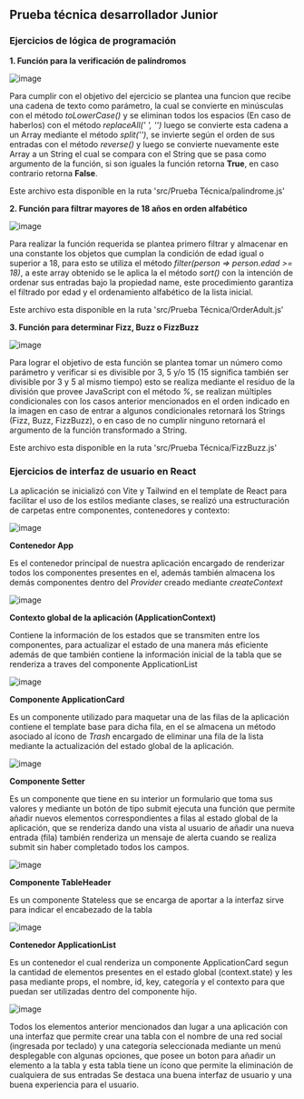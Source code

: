 ## Prueba técnica desarrollador Junior

### Ejercicios de lógica de programación

**1. Función para la verificación de palíndromos**

![image](https://github.com/Alejou343/PruebaTecnicaCPocket/assets/115825608/7234512d-d1d2-4137-8493-88c5d4a3699b)

Para cumplir con el objetivo del ejercicio se plantea una funcion que recibe una cadena de texto como parámetro, 
la cual se convierte en minúsculas con el método *toLowerCase()* y se eliminan todos los espacios (En caso de haberlos)
con el método *replaceAll(' ', '')* luego se convierte esta cadena a un Array mediante el método *split('')*, se invierte según
el orden de sus entradas con el método *reverse()* y luego se convierte nuevamente este Array a un String el cual se compara con 
el String que se pasa como argumento de la función, si son iguales la función retorna **True**, en caso contrario retorna **False**.

Este archivo esta disponible en la ruta 'src/Prueba Técnica/palindrome.js'


**2. Función para filtrar mayores de 18 años en orden alfabético** 

![image](https://github.com/Alejou343/PruebaTecnicaCPocket/assets/115825608/88351677-6c16-44e1-b360-8c9783b9d320)

Para realizar la función requerida se plantea primero filtrar y almacenar en una constante los objetos que cumplan la condición
de edad igual o superior a 18, para esto se utiliza el método *filter(person => person.edad >= 18)*, a este array obtenido se le 
aplica la el método *sort()* con la intención de ordenar sus entradas bajo la propiedad name, este procedimiento garantiza el
filtrado por edad y el ordenamiento alfabético de la lista inicial.

Este archivo esta disponible en la ruta 'src/Prueba Técnica/OrderAdult.js'


**3. Función para determinar Fizz, Buzz o FizzBuzz**

![image](https://github.com/Alejou343/PruebaTecnicaCPocket/assets/115825608/98103d7c-9214-4279-8349-7a0d8db25e33)

Para lograr el objetivo de esta función se plantea tomar un número como parámetro y verificar si es divisible por 3, 5 y/o 15
(15 significa también ser divisible por 3 y 5 al mismo tiempo) esto se realiza mediante el residuo de la división que provee
JavaScript con el método *%*, se realizan múltiples condicionales con los casos anterior mencionados en el orden indicado en la
imagen en caso de entrar a algunos condicionales retornará los Strings (Fizz, Buzz, FizzBuzz), o en caso de no cumplir ninguno retornará
el argumento de la función transformado a String.

Este archivo esta disponible en la ruta 'src/Prueba Técnica/FizzBuzz.js'


### Ejercicios de interfaz de usuario en React

La aplicación se inicializó con Vite y Tailwind en el template de React para facilitar el uso de los estilos mediante clases,
se realizó una estructuración de carpetas entre componentes, contenedores y contexto:

![image](https://github.com/Alejou343/PruebaTecnicaCPocket/assets/115825608/e54a6946-ec2b-40c7-9ce1-b20e2c55dba0)

**Contenedor App**

Es el contenedor principal de nuestra aplicación encargado de renderizar todos los componentes presentes en el, además también almacena
los demás componentes dentro del *Provider* creado mediante *createContext*

![image](https://github.com/Alejou343/PruebaTecnicaCPocket/assets/115825608/69236c94-034d-42ae-b259-18adc8edd8a4)

**Contexto global de la aplicación (ApplicationContext)**

Contiene la información de los estados que se transmiten entre los componentes, para actualizar el estado de una manera más eficiente
además de que también contiene la información inicial de la tabla que se renderiza a traves del componente ApplicationList

![image](https://github.com/Alejou343/PruebaTecnicaCPocket/assets/115825608/199d7c74-336a-4ed7-b2b1-a8d9a89e32b7)

**Componente ApplicationCard**

Es un componente utilizado para maquetar una de las filas de la aplicación contiene el template base para dicha fila, en el se
almacena un método asociado al ícono de *Trash* encargado de eliminar una fila de la lista mediante la actualización del estado 
global de la aplicación.

![image](https://github.com/Alejou343/PruebaTecnicaCPocket/assets/115825608/3dcf4549-ec3b-4439-a56d-5bbc26cdbead)

**Componente Setter**

Es un componente que tiene en su interior un formulario que toma sus valores y mediante un botón de tipo submit ejecuta una función 
que permite añadir nuevos elementos correspondientes a filas al estado global de la aplicación, que se renderiza dando una vista al 
usuario de añadir una nueva entrada (fila) también renderiza un mensaje de alerta cuando se realiza submit sin haber completado todos
los campos.

![image](https://github.com/Alejou343/PruebaTecnicaCPocket/assets/115825608/445b4575-8de8-4b2d-908d-4aad5c9fc6e7)

**Componente TableHeader**

Es un componente Stateless que se encarga de aportar a la interfaz sirve para indicar el encabezado de la tabla 

![image](https://github.com/Alejou343/PruebaTecnicaCPocket/assets/115825608/9481b0b8-ed4b-4552-8d1f-5fdab6942177)

**Contenedor ApplicationList**

Es un contenedor el cual renderiza un componente ApplicationCard segun la cantidad de elementos presentes en el estado global
(context.state) y les pasa mediante props, el nombre, id, key, categoría y el contexto para que puedan ser utilizadas dentro
del componente hijo.

![image](https://github.com/Alejou343/PruebaTecnicaCPocket/assets/115825608/002de233-2eb5-4835-80c1-c5b7de9fb857)

Todos los elementos anterior mencionados dan lugar a una aplicación con una interfaz que permite crear una tabla con el nombre de
una red social (ingresada por teclado) y una categoría seleccionada mediante un menú desplegable con algunas opciones, que posee 
un boton para añadir un elemento a la tabla y esta tabla tiene un ícono que permite la eliminación de cualquiera de sus entradas
Se destaca una buena interfaz de usuario y una buena experiencia para el usuario. 








 







